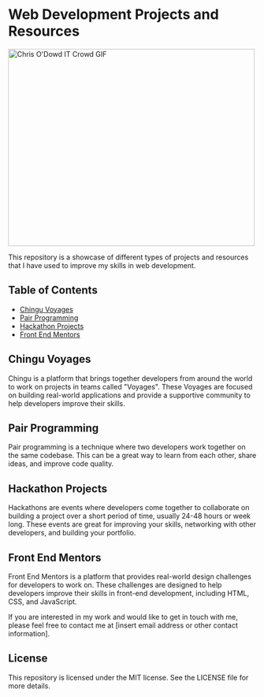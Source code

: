 # Web Development Projects and Resources

<img src="https://media.giphy.com/media/1C8bHHJturSx2/giphy.gif" alt="Chris O'Dowd IT Crowd GIF" width="500" height="400">


This repository is a showcase of different types of projects and resources that I have used to improve my skills in web development.

## Table of Contents

- [Chingu Voyages](#chingu-voyages)
- [Pair Programming](#pair-programming)
- [Hackathon Projects](#hackathon-projects)
- [Front End Mentors](#front-end-mentors)

## Chingu Voyages

Chingu is a platform that brings together developers from around the world to work on projects in teams called "Voyages". These Voyages are focused on building real-world applications and provide a supportive community to help developers improve their skills.

## Pair Programming

Pair programming is a technique where two developers work together on the same codebase. This can be a great way to learn from each other, share ideas, and improve code quality.

## Hackathon Projects

Hackathons are events where developers come together to collaborate on building a project over a short period of time, usually 24-48 hours or week long. These events are great for improving your skills, networking with other developers, and building your portfolio.

## Front End Mentors

Front End Mentors is a platform that provides real-world design challenges for developers to work on. These challenges are designed to help developers improve their skills in front-end development, including HTML, CSS, and JavaScript.

If you are interested in my work and would like to get in touch with me, please feel free to contact me at [insert email address or other contact information].

## License

This repository is licensed under the MIT license. See the LICENSE file for more details.

